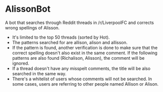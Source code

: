 # AlissonBot
A bot that searches through Reddit threads in /r/LiverpoolFC and corrects wrong spellings of Alisson.

- It's limited to the top 50 threads (sorted by Hot).
- The patterns searched for are allison, alison and allisson.
- If the pattern is found, another verification is done to make sure that the correct spelling doesn't also exist in the same comment.
  If the following patterns are also found (Richalison, Alisson), the comment will be ignored.
- If a thread doesn't have any misspelt comments, the title will be also searched in the same way.
- There's a whitelist of users whose comments will not be searched. In some cases, users are referring to other people named Allison or Alison.
